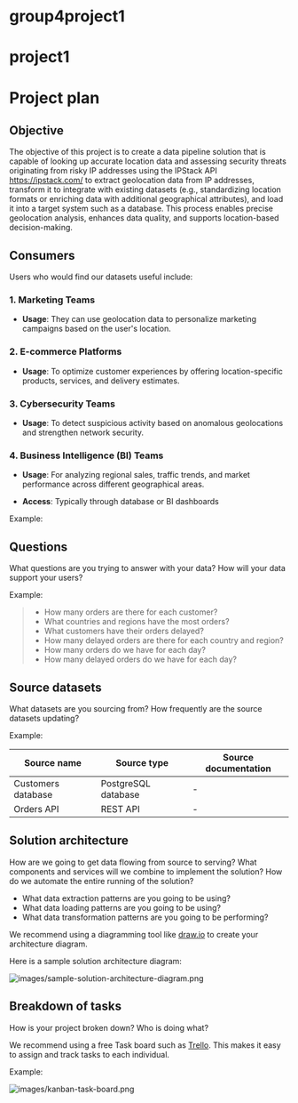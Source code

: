 # group4project1
# project1
# Project plan

## Objective

The objective of this project is to create a data pipeline solution that is capable of looking up accurate location data and assessing security threats originating from risky IP addresses using the IPStack API https://ipstack.com/  to extract geolocation data from IP addresses, transform it to integrate with existing datasets (e.g., standardizing location formats or enriching data with additional geographical attributes), and load it into a target system such as a database. This process enables precise geolocation analysis, enhances data quality, and supports location-based decision-making.



## Consumers

Users who would find our datasets useful include:

### 1. **Marketing Teams** 
   - **Usage**: They can use geolocation data to personalize marketing campaigns based on the user's location.
   

### 2. **E-commerce Platforms**
   - **Usage**: To optimize customer experiences by offering location-specific products, services, and delivery estimates.
  

### 3. **Cybersecurity Teams**
   - **Usage**: To detect suspicious activity based on anomalous geolocations and strengthen network security.
 

### 4. **Business Intelligence (BI) Teams**
   - **Usage**: For analyzing regional sales, traffic trends, and market performance across different geographical areas.

- **Access**: Typically through database or BI dashboards 




Example:



## Questions

What questions are you trying to answer with your data? How will your data support your users?

Example:

> - How many orders are there for each customer?
> - What countries and regions have the most orders?
> - What customers have their orders delayed?
> - How many delayed orders are there for each country and region?
> - How many orders do we have for each day?
> - How many delayed orders do we have for each day?

## Source datasets

What datasets are you sourcing from? How frequently are the source datasets updating?

Example:

| Source name | Source type | Source documentation |
| - | - | - |
| Customers database | PostgreSQL database | - |
| Orders API | REST API | - |

## Solution architecture

How are we going to get data flowing from source to serving? What components and services will we combine to implement the solution? How do we automate the entire running of the solution?

- What data extraction patterns are you going to be using?
- What data loading patterns are you going to be using?
- What data transformation patterns are you going to be performing?

We recommend using a diagramming tool like [draw.io](https://draw.io/) to create your architecture diagram.

Here is a sample solution architecture diagram:

![images/sample-solution-architecture-diagram.png](images/sample-solution-architecture-diagram.png)

## Breakdown of tasks

How is your project broken down? Who is doing what?

We recommend using a free Task board such as [Trello](https://trello.com/). This makes it easy to assign and track tasks to each individual.

Example:

![images/kanban-task-board.png](images/kanban-task-board.png)
